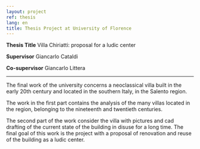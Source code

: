 ```yaml
---
layout: project
ref: thesis
lang: en
title: Thesis Project at University of Florence
---
```


**Thesis Title** Villa Chiriatti: proposal for a ludic center

**Supervisor** Giancarlo Cataldi

**Co-supervisor** Giancarlo Littera

---

The final work of the university concerns a neoclassical villa built in the early 20th century and located in the southern Italy, in the Salento region.

The work in the first part contains the analysis of the many villas located in the region, belonging to the nineteenth and twentieth centuries. 

The second part of the work consider the villa with pictures and cad drafting of the current state of the building in disuse for a long time. The final goal of this work is the project with a proposal of renovation and reuse of the building as a ludic center.